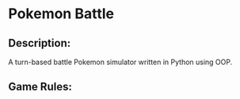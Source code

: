 # Pokemon Battle

## Description:
A turn-based battle Pokemon simulator  written in Python using OOP.

## Game Rules:



